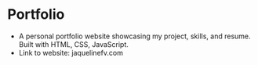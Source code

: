 # Portfolio
- A personal portfolio website showcasing my project, skills, and resume. Built with HTML, CSS, JavaScript.
- Link to website: jaquelinefv.com
  
